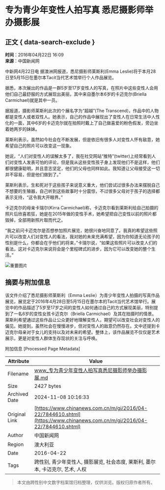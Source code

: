 # 专为青少年变性人拍写真 悉尼摄影师举办摄影展

## 正文 { data-search-exclude }


**时间**：2016年04月22日 16:09  
**来源**：中国新闻网

中新网4月22日电 据澳洲网报道，悉尼摄影师莱斯利(Emma Leslie)将于本月28日至5月15日在墨尔本Tacit当代艺术馆举行个人作品展览。

据悉，本次展出的作品是一群5岁至17岁变性人的写真，在照片中这些变性人会用他们自己最舒服的方式展现出美丽，其中来自墨尔本6岁的卡迈克尔(Briella Carmichael)就是其中一员。

据报道，摄影师莱斯利此次的个展名字为“超越”(The Transcend)，作品中的人物都是变性人或者双性人。她表示，自己的作品中展现出了变性人在日常生活中人性化的一面，其中6岁的卡迈克尔就在拍照时戴上了自己做喜爱的粉色假发，旁边坐着她两岁的妹妹。

莱斯利表示，虽然如今社会在不断发展，但是依旧有很多人对变性人怀有敌意，她希望自己的照片可以改变这一现象。

她说，“人们对变性人的误解太多了，我在社交网站“推特”(twitter)上经常看到人们对变性人发表可怕的评论，但是我从这些变性孩子身上发现他们不是这样，他们都很健康聪明，并且意志坚定，他们的父母也同样如此。我知道让父母接受这一切并不容易，但是他们做到了。”

莱斯利表示，生和死对于这些孩子来说意义重大，他们尝试过很多办法来摆脱自己不想要的生殖器，自己听到这些故事时十分震惊，不过很多父母对于孩子的选择都表示支持，“这令我大开眼界。”

卡迈克尔的母亲卡瑞尔(Kirra Carmichael)称，卡迈克尔看到莱斯利给自己拍摄的照片后欣喜若狂，她是在2015年做的变性手术，她希望把自己变性以前的照片都毁掉，全部用新照片取而代之。

“我之前问卡迈克尔是否想参加照片展览，她很兴奋地同意了。我真的希望这些照片可以改变人们对变性人的看法，我对她的未来充满希望，因为你知道无论孩子的性别是什么，你都会在乎他们的将来，”卡瑞尔说，“如果这些照片可以改变人们的看法，这对卡迈克尔来说将会是个里程碑式的进步，因为它可以改变她的整个生活。”

![重要图片](http://i3.chinanews.com/2014/wap/images/top.png)

## 摘要与附加信息

<!-- tcd_abstract -->
该文件介绍了悉尼摄影师莱斯利（Emma Leslie）为青少年变性人拍摄的写真作品展览，展览定于2016年4月28日至5月15日在墨尔本的Tacit当代艺术馆举行。展览中的作品描述了5岁至17岁之间的变性人如何通过自己的方式展现美丽，特别提到了一名6岁的变性女孩卡迈克尔（Briella Carmichael）及其在拍摄时的情景。莱斯利希望通过这些作品让公众更好地理解变性人，期望可以改变社会对变性人的偏见。她提到，虽然社会在慢慢进步，但对变性人的敌意仍然存在。文中还提到卡迈克尔母亲对于女儿的支持以及对未来的希望。整体上，该作品展览不仅仅是艺术展示，更是对变性人群体生存现状的关注与呼唤。
<!-- tcd_abstract_end -->

附加信息 [Processed Page Metadata]

| Attribute       | Value                                  |
|-----------------|----------------------------------------|
| Filename        | www_专为青少年变性人拍写真悉尼摄影师举办摄影展.md                             |
| Size            | 2427 bytes                           |
| Archived Date   | 2024-11-08 10:16:33                             |
| Original Link   | [https://www.chinanews.com.cn/m/gj/2016/04-22/7844610.shtml](https://www.chinanews.com.cn/m/gj/2016/04-22/7844610.shtml)                       |
| Author          | 中国新闻网                               |
| Region          | 澳大利亚                               |
| Date            | 2016-04-22                                 |
| Tags            | 跨性别, 青少年变性人, 摄影展览, 社会态度, 莱斯利, 墨尔本, 卡迈克尔, 艺术, 人权                                 |
>
> 本文由跨性别中文数字档案馆归档整理，仅供浏览。版权归原作者所有。
>